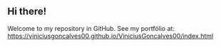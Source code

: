 ## Hi there!

Welcome to my repository in GitHub.
See my portfólio at:
https://viniciusgoncalves00.github.io/ViniciusGoncalves00/index.html
